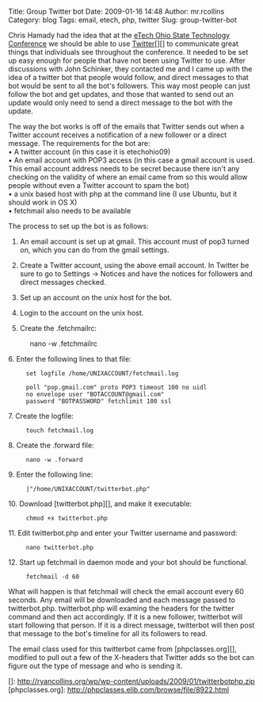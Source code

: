 Title: Group Twitter bot
Date: 2009-01-16 14:48
Author: mr.rcollins
Category: blog
Tags: email, etech, php, twitter
Slug: group-twitter-bot

Chris Hamady had the idea that at the [eTech Ohio State Technology
Conference][] we should be able to use [Twitter][][][] to communicate
great things that individuals see throughout the conference. It needed
to be set up easy enough for people that have not been using Twitter to
use. After discussions with John Schinker, they contacted me and I came
up with the idea of a twitter bot that people would follow, and direct
messages to that bot would be sent to all the bot's followers. This way
most people can just follow the bot and get updates, and those that
wanted to send out an update would only need to send a direct message to
the bot with the update.

The way the bot works is off of the emails that Twitter sends out when a
Twitter account receives a notification of a new follower or a direct
message. The requirements for the bot are:  
• A twitter account (in this case it is etechohio09)  
• An email account with POP3 access (in this case a gmail account is
used. This email account address needs to be secret because there isn't
any checking on the validity of where an email came from so this would
allow people without even a Twitter account to spam the bot)  
• a unix based host with php at the command line (I use Ubuntu, but it
should work in OS X)  
• fetchmail also needs to be available

The process to set up the bot is as follows:  
1. An email account is set up at gmail. This account must of pop3
turned on, which you can do from the gmail settings.  
2. Create a Twitter account, using the above email account. In Twitter
be sure to go to Settings -\> Notices and have the notices for followers
and direct messages checked.  
3. Set up an account on the unix host for the bot.  
4. Login to the account on the unix host.  
5. Create the .fetchmailrc:

         nano -w .fetchmailrc

​6. Enter the following lines to that file:

         set logfile /home/UNIXACCOUNT/fetchmail.log

         poll "pop.gmail.com" proto POP3 timeout 100 no uidl
         no envelope user "BOTACCOUNT@gmail.com"
         password "BOTPASSWORD" fetchlimit 100 ssl

​7. Create the logfile:

         touch fetchmail.log

​8. Create the .forward file:

         nano -w .forward

​9. Enter the following line:

         |"/home/UNIXACCOUNT/twitterbot.php"

​10. Download [twitterbot.php][], and make it executable:

         chmod +x twitterbot.php

​11. Edit twitterbot.php and enter your Twitter username and password:

         nano twitterbot.php

​12. Start up fetchmail in daemon mode and your bot should be
functional.

         fetchmail -d 60

What will happen is that fetchmail will check the email account every 60
seconds. Any email will be downloaded and each message passed to
twitterbot.php. twitterbot.php will examing the headers for the twitter
command and then act accordingly. If it is a new follower, twitterbot
will start following that person. If it is a direct message, twitterbot
will then post that message to the bot's timeline for all its followers
to read.

The email class used for this twitterbot came from [phpclasses.org][],
modified to pull out a few of the X-headers that Twitter adds so the bot
can figure out the type of message and who is sending it.

  [eTech Ohio State Technology Conference]: http://www.etech.ohio.gov/go/conference
  [Twitter]: http://twitter.com/
  []: http://ryancollins.org/wp/wp-content/uploads/2009/01/twitterbotphp.zip
  [phpclasses.org]: http://phpclasses.elib.com/browse/file/8922.html
